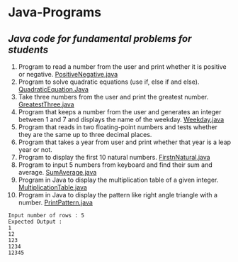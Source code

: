# Java-Programs
## *Java code for fundamental problems for students*
1. Program to read a number from the user and print whether it is positive or negative. [PositiveNegative.java](https://github.com/SaketJNU/Java-Programs/blob/main/PositiveNegative.java)
2. Program to solve quadratic equations (use if, else if and else).  [QuadraticEquation.Java](https://github.com/SaketJNU/Java-Programs/blob/main/QuadaticEquation.java)
3. Take three numbers from the user and print the greatest number. [GreatestThree.java](https://github.com/SaketJNU/Java-Programs/blob/main/GreatestThree.java)
4. Program that keeps a number from the user and generates an integer between 1 and 7 and displays 
the name of the weekday. [Weekday.java](https://github.com/SaketJNU/Java-Programs/blob/main/Weekday.java)
5. Program that reads in two floating-point numbers and tests whether they are the same up to three 
decimal places.
6. Program that takes a year from user and print whether that year is a leap year or not.
7. Program to display the first 10 natural numbers.    [FirstnNatural.java](https://github.com/SaketJNU/Java-Programs/blob/main/FirstnNatural.java)
8. Program to input 5 numbers from keyboard and find their sum and average. [SumAverage.java](https://github.com/SaketJNU/Java-Programs/blob/main/SumAverage.java)
9. Program in Java to display the multiplication table of a given integer. [MultiplicationTable.java](https://github.com/SaketJNU/Java-Programs/blob/main/MultiplicationTable.java)
10. Program in Java to display the pattern like right angle triangle with a number. [PrintPattern.java](https://github.com/SaketJNU/Java-Programs/blob/main/PrintPattern.java)
 ```
Input number of rows : 5
Expected Output :
1 
12 
123 
1234 
12345
```
